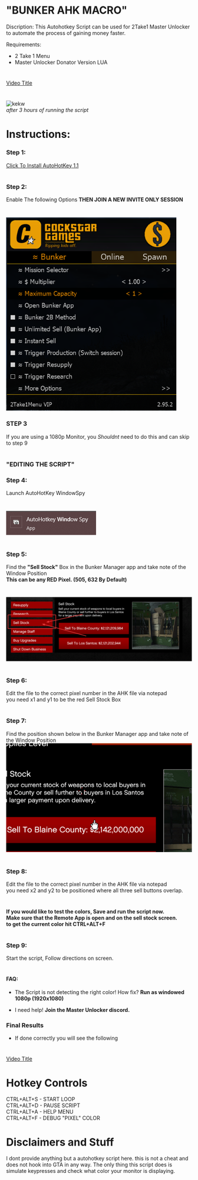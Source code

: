 # "BUNKER AHK MACRO"
Discription: This Autohotkey Script can be used for 2Take1 Master Unlocker to automate the process of gaining money faster.

Requirements:
* 2 Take 1 Menu
* Master Unlocker Donator Version LUA

##
#
[Video Title](https://user-images.githubusercontent.com/125618144/219843244-e85f35d8-923e-4a3b-9b42-d67da50ed53a.mp4)
#

![kekw](https://i.imgur.com/xG8yYiP.png)<br>
<i>after 3 hours of running the script</i><br>

# Instructions:
### Step 1: 
[Click To Install AutoHotKey 1.1](https://www.autohotkey.com/download/ahk-install.exe)<br>
#
### Step 2: 
Enable The following Options <b>THEN JOIN A NEW INVITE ONLY SESSION</b><br>
#
![2T1 Settings](./images/menu.png)

### STEP 3
If you are using a 1080p Monitor, you <i>Shouldnt</i> need to do this and can skip to step 9<br>
#
### "EDITING THE SCRIPT"
### Step 4: 
Launch AutoHotKey WindowSpy<br>
#
![windowspy icon](./images/windowspy.png)<br>
#
### Step 5: 
Find the <b>"Sell Stock"</b> Box in the Bunker Manager app and take note of the Window Position <br>
<b>This can be any RED Pixel. (505, 632 By Default)</b> <br>
#
![Sell Stock Box](./images/sellstock.png)<br>
#
### Step 6: 
Edit the file to the correct pixel number in the AHK file via notepad<br>
you need x1 and y1 to be the red Sell Stock Box<br>
#
### Step 7:
Find the position shown below in the Bunker Manager app and take note of the Window Position <br>
![Correct Positioning](./images/example.gif)<br>
#
### Step 8:
Edit the file to the correct pixel number in the AHK file via notepad<br>
you need x2 and y2 to be positioned where all three sell buttons overlap.<br>
#
<b>If you would like to test the colors, Save and run the script now.<br>Make sure that the Remote App is open and on the sell stock screen.<br>to get the current color hit CTRL+ALT+F</b><br>
#
### Step 9: 
Start the script, Follow directions on screen.<br>
#
#### FAQ: 
* The Script is not detecting the right color! How fix? 
  <b>Run as windowed 1080p (1920x1080)</b>
  
* I need help! 
  <b>Join the Master Unlocker discord.</b>


### Final Results
- If done correctly you will see the following
#
[Video Title](https://user-images.githubusercontent.com/125618144/219843244-e85f35d8-923e-4a3b-9b42-d67da50ed53a.mp4)
#
# Hotkey Controls
CTRL+ALT+S - START LOOP<br>
CTRL+ALT+D - PAUSE SCRIPT<br>
CTRL+ALT+A - HELP MENU<br>
CTRL+ALT+F - DEBUG "PIXEL" COLOR<br>
##




# Disclaimers and Stuff

I dont provide anything but a autohotkey script here. this is not a cheat and does not hook into GTA in any way. 
The only thing this script does is simulate keypresses and check what color your monitor is displaying. 
